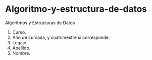 # Algoritmo-y-estructura-de-datos
Algoritmos y Estructuras de Datos
1. Curso.
2. Año de cursada, y cuatrimestre si corresponde.
3. Legajo.
4. Apellido.
5. Nombre.

